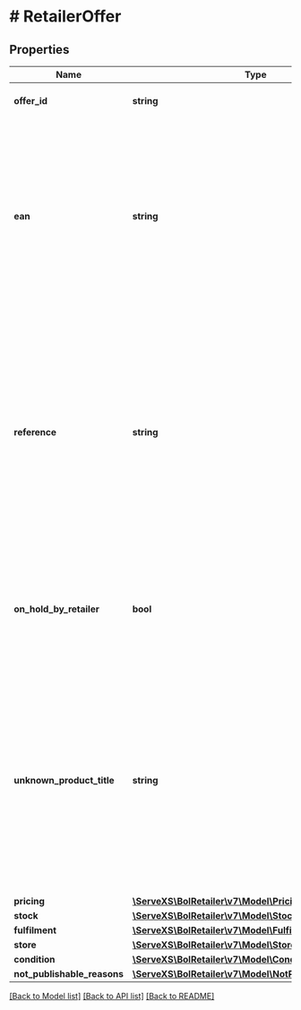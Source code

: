 # # RetailerOffer

## Properties

Name | Type | Description | Notes
------------ | ------------- | ------------- | -------------
**offer_id** | **string** | Unique identifier for an offer. |
**ean** | **string** | The EAN number associated with this product. Note: in case an ISBN is provided, the ISBN will be replaced with the actual EAN belonging to this ISBN. |
**reference** | **string** | A user-defined reference that helps you identify this particular offer when receiving data from us. This element can optionally be left empty and has a maximum amount of 20 characters. | [optional]
**on_hold_by_retailer** | **bool** | Indicates whether or not you want to put this offer for sale on the bol.com website. Defaults to false. |
**unknown_product_title** | **string** | In case the item is not known to bol.com you can use this field to identify this particular product. Note: in case the product is known to bol.com, the unknown product title will not be stored. | [optional]
**pricing** | [**\ServeXS\BolRetailer\v7\Model\Pricing**](Pricing.md) |  |
**stock** | [**\ServeXS\BolRetailer\v7\Model\Stock**](Stock.md) |  |
**fulfilment** | [**\ServeXS\BolRetailer\v7\Model\Fulfilment**](Fulfilment.md) |  |
**store** | [**\ServeXS\BolRetailer\v7\Model\Store**](Store.md) |  |
**condition** | [**\ServeXS\BolRetailer\v7\Model\Condition**](Condition.md) |  |
**not_publishable_reasons** | [**\ServeXS\BolRetailer\v7\Model\NotPublishableReason[]**](NotPublishableReason.md) |  |

[[Back to Model list]](../../README.md#models) [[Back to API list]](../../README.md#endpoints) [[Back to README]](../../README.md)
